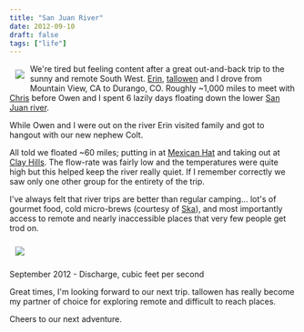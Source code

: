 ```yaml
---
title: "San Juan River"
date: 2012-09-10
draft: false
tags: ["life"]
---
```


<img align="left" src="/blog/2012/09/river_face_owen.jpg" style="margin: 10px">

We're tired but feeling content after a great out-and-back trip to the sunny
and remote South West. [Erin](http://www.sexinyourear.com/), [tallowen](https://twitter.com/tallowen) and I drove from Mountain View, CA
to Durango, CO. Roughly ~1,000 miles to meet with [Chris](https://twitter.com/chris_mcmahon) before Owen and I spent 6 lazily days floating down the lower [San Juan river](http://en.wikipedia.org/wiki/San_Juan_River_%28Colorado_River%29).

While Owen and I were out on the river Erin visited family and got to hangout with
our new nephew Colt.

All told we floated ~60 miles; putting in at [Mexican Hat](https://maps.google.com/maps?q=mexican+hat+utah&hnear=Mexican+Hat,+San+Juan,+Utah&t=h&z=12) and taking out at
[Clay Hills](https://maps.google.com/maps?q=Clay+Hills,+San+Juan,+Utah&hl=en&sll=37.151946,-109.867066&sspn=0.193191,0.362206&oq=clay+hills+utah&t=h&hnear=Clay+Hills&z=11). The flow-rate was fairly low and the temperatures were quite high
but this helped keep the river really quiet. If I remember correctly we saw only
one other group for the entirety of the trip.

I've always felt that river trips are better than regular camping... lot's of
gourmet food, cold micro-brews (courtesy of [Ska](http://www.skabrewing.com/main.html)), and most importantly
access to remote and nearly inaccessible places that very few people get trod on.

<img src="/blog/2012/09/san_juan_rate.gif" style="margin: 10px">

September 2012 - Discharge, cubic feet per second

Great times, I'm looking forward to our next trip. tallowen has really become my
partner of choice for exploring remote and difficult to reach places.

Cheers to our next adventure.
